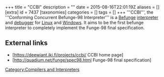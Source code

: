 +++
title = "CCBI"
description = ""
date = 2015-08-16T22:01:19Z
aliases = []
[extra]
id = 7437
[taxonomies]
categories = []
tags = []
+++
'''CCBI''', the '''Conforming Concurrent Befunge-98 Interpreter''' is a [Befunge](https://rosettacode.org/wiki/Befunge) [interpreter](https://rosettacode.org/wiki/interpreter) and [debugger](https://rosettacode.org/wiki/debugger) for [Linux](https://rosettacode.org/wiki/Linux) and [Windows](https://rosettacode.org/wiki/Windows). It aims to be the first befunge interpreter to completely implement the Funge-98 final specification.

## External links
* [https://deewiant.iki.fi/projects/ccbi/ CCBI home page]
* [http://quadium.net/funge/spec98.html Funge-98 final specification]

[Category:Compilers and Interpreters](https://rosettacode.org/wiki/Category:Compilers_and_Interpreters)
